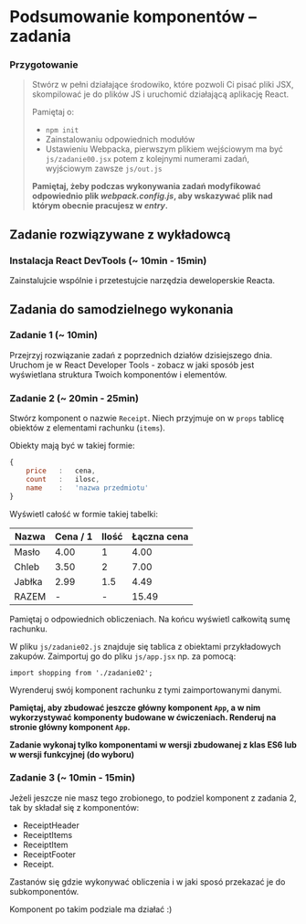 # Podsumowanie komponentów &ndash; zadania

### Przygotowanie

> Stwórz w pełni działające środowiko, które pozwoli Ci pisać pliki JSX, skompilować je do plików JS i uruchomić działającą aplikację React.
> 
> Pamiętaj o:
> - ```npm init```
> - Zainstalowaniu odpowiednich modułów
> - Ustawieniu Webpacka, pierwszym plikiem wejściowym ma być `js/zadanie00.jsx` potem z kolejnymi numerami zadań, wyjściowym zawsze `js/out.js`
>
> **Pamiętaj, żeby podczas wykonywania zadań modyfikować odpowiednio plik _webpack.config.js_, aby wskazywać plik nad którym obecnie pracujesz w _entry_.**

## Zadanie rozwiązywane z wykładowcą

### Instalacja React DevTools (~ 10min - 15min)

Zainstalujcie wspólnie i przetestujcie narzędzia deweloperskie Reacta.

## Zadania do samodzielnego wykonania

### Zadanie 1 (~ 10min)

Przejrzyj rozwiązanie zadań z poprzednich działów dzisiejszego dnia. Uruchom je w React Developer Tools - zobacz w jaki sposób jest wyświetlana struktura Twoich komponentów i elementów.

### Zadanie 2 (~ 20min - 25min)

Stwórz komponent o nazwie `Receipt`. Niech przyjmuje on w `props` tablicę obiektów z elementami rachunku (`items`).
                                      
Obiekty mają być w takiej formie:

```JavaScript
{
    price   :   cena,
    count   :   ilosc,
    name    :   'nazwa przedmiotu'
}
```

Wyświetl całość w formie takiej tabelki:

Nazwa | Cena / 1 | Ilość | Łączna cena
--- | --- | --- | ---
Masło | 4.00 | 1 | 4.00
Chleb | 3.50 | 2 | 7.00
Jabłka | 2.99 | 1.5 | 4.49
RAZEM | - | - | 15.49 

Pamiętaj o odpowiednich obliczeniach. Na końcu wyświetl całkowitą sumę rachunku.

W pliku `js/zadanie02.js` znajduje się tablica z obiektami przykładowych zakupów. Zaimportuj go do pliku `js/app.jsx` np. za pomocą:

```import shopping from './zadanie02';```

Wyrenderuj swój komponent rachunku z tymi zaimportowanymi danymi.

**Pamiętaj, aby zbudować jeszcze główny komponent `App`, a w nim wykorzystywać komponenty budowane w ćwiczeniach. Renderuj na stronie główny komponent `App`.**

**Zadanie wykonaj tylko komponentami w wersji zbudowanej z klas ES6 lub w wersji funkcyjnej (do wyboru)**

### Zadanie 3 (~ 10min - 15min)

Jeżeli jeszcze nie masz tego zrobionego, to podziel komponent z zadania 2, tak by składał się z komponentów:
- ReceiptHeader
- ReceiptItems
- ReceiptItem
- ReceiptFooter
- Receipt.

Zastanów się gdzie wykonywać obliczenia i w jaki sposó przekazać je do subkomponentów.

Komponent po takim podziale ma działać :)